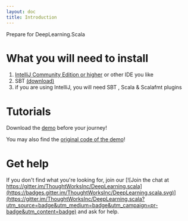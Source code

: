 ```yaml
---
layout: doc
title: Introduction
---
```


Prepare for DeepLearning.Scala

# What you will need to install

1. [IntelliJ Community Edition or higher](http://www.jetbrains.com/idea/) or other IDE you like
2. SBT [(download)](http://www.scala-sbt.org/0.13/tutorial/Setup.html)
3. if you are using IntelliJ, you will need SBT , Scala & Scalafmt plugins

# Tutorials

Download the [demo](https://github.com/ThoughtWorksInc/DeepLearning.scala-website/archive/master.zip) before your journey!

You may also find the [original code of the demo](https://github.com/izhangzhihao/deeplearning-tutorial)!

# Get help

If you don't find what you're looking for, join our [![Join the chat at https://gitter.im/ThoughtWorksInc/DeepLearning.scala](https://badges.gitter.im/ThoughtWorksInc/DeepLearning.scala.svg)](https://gitter.im/ThoughtWorksInc/DeepLearning.scala?utm_source=badge&utm_medium=badge&utm_campaign=pr-badge&utm_content=badge)
 and ask for help.
